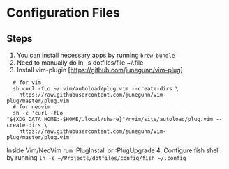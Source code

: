 # Configuration Files

## Steps
 1. You can install necessary apps by running `brew bundle`
 2. Need to manually do ln -s dotfiles/file ~/.file
 3. Install  vim-plugin [https://github.com/junegunn/vim-plug]
```shell
  # for vim
  sh curl -fLo ~/.vim/autoload/plug.vim --create-dirs \
    https://raw.githubusercontent.com/junegunn/vim-plug/master/plug.vim
  # for neovim
  sh -c 'curl -fLo "${XDG_DATA_HOME:-$HOME/.local/share}"/nvim/site/autoload/plug.vim --create-dirs \
    https://raw.githubusercontent.com/junegunn/vim-plug/master/plug.vim'
```
   Inside Vim/NeoVim run :PlugInstall or :PlugUpgrade
 4. Configure fish shell by running `ln -s ~/Projects/dotfiles/config/fish ~/.config`
